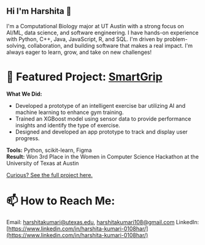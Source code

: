 ## Hi I'm Harshita 👋

I'm a Computational Biology major at UT Austin with a strong focus on AI/ML, data science, and software engineering. I have hands-on experience with Python, C++, Java, JavaScript, R, and SQL. I'm driven by problem-solving, collaboration, and building software that makes a real impact.
I'm always eager to learn, grow, and take on new challenges!

# 🎯 Featured Project: [SmartGrip](https://github.com/hk10877/SmartGrip)

**What We Did:**  
- Developed a prototype of an intelligent exercise bar utilizing AI and machine learning to enhance gym training.  
- Trained an XGBoost model using sensor data to provide performance insights and identify the type of exercise.  
- Designed and developed an app prototype to track and display user progress.

**Tools:** Python, scikit-learn, Figma  
**Result:** Won 3rd Place in the Women in Computer Science Hackathon at the University of Texas at Austin

[Curious? See the full project here.](https://github.com/hk10877/SmartGrip)


# 📫 How to Reach Me:
Email: harshitakumari@utexas.edu, harshitakumari108@gmail.com
LinkedIn: [https://www.linkedin.com/in/harshita-kumari-0108har/](https://www.linkedin.com/in/harshita-kumari-0108har/)

<!--
**hk10877/hk10877** is a ✨ _special_ ✨ repository because its `README.md` (this file) appears on your GitHub profile.

Here are some ideas to get you started:

- 🔭 I’m currently working on ...
- 🌱 I’m currently learning ...
- 👯 I’m looking to collaborate on ...
- 🤔 I’m looking for help with ...
- 💬 Ask me about ...
- 📫 How to reach me: ...
- 😄 Pronouns: ...
- ⚡ Fun fact: ...
-->
